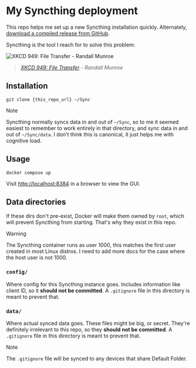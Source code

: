 # My Syncthing deployment

This repo helps me set up a new Syncthing installation quickly. Alternately,
[download a compiled release from GitHub](https://github.com/syncthing/syncthing/releases).

Syncthing is the tool I reach for to solve this problem:

![XKCD 949: File Transfer - Randall Munroe](https://imgs.xkcd.com/comics/file_transfer.png)

> _[XKCD 949: File Transfer](https://xkcd.com/949) - Randall Munroe_


## Installation

```
git clone {this_repo_url} ~/Sync
```

> [!NOTE]
> 
> Syncthing normally syncs data in and out of `~/Sync`, so to me it seemed easiest to
> remember to work entirely in that directory, and sync data in and out of
> `~/Sync/data`. I don't think this is canonical, it just helps me with cognitive load.


## Usage

```
docker compose up
```

Visit <http://localhost:8384> in a browser to view the GUI.


## Data directories

If these dirs don't pre-exist, Docker will make them owned by `root`, which will prevent
Syncthing from starting. That's why they exist in this repo.

> [!WARNING]
>
> The Syncthing container runs as user 1000, this matches the first user created in most
> Linux distros. I need to add more docs for the case where the host user is not 1000.


### `config/`

Where config for this Syncthing instance goes. Includes information like client ID, so
it **should not be committed**. A `.gitignore` file in this directory is meant to
prevent that.


### `data/`

Where actual synced data goes. These files might be big, or secret. They're definitely
irrelevant to this repo, so they **should not be committed**. A `.gitignore` file in
this directory is meant to prevent that.

> [!NOTE]
>
> The `.gitignore` file will be synced to any devices that share Default Folder.
